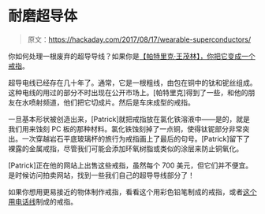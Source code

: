 # 耐磨超导体

> 原文：<https://hackaday.com/2017/08/17/wearable-superconductors/>

你如何处理一根废弃的超导导线？如果你是[【帕特里克·王茂林】，你把它变成一个戒指](https://www.youtube.com/watch?v=osRTD_ntDHE)。

超导电线已经存在几十年了。通常，它是一根粗线，由包在铜中的钛和铌丝组成。这种电线的用过的部分不时出现在公开市场上。[帕特里克]得到了一些，和他的朋友在水喷射频道，他们把它切成片。然后是车床成型的戒指。

一旦基本形状被创造出来，[Patrick]就把戒指放在氯化铁溶液中——是的，就是我们用来蚀刻 PC 板的那种材料。氯化铁蚀刻掉了一点铜，使得钛铌部分非常突出。一次穿越岩石平底玻璃杯的旅行为戒指画上了最后的句号。[Patrick]留下了裸露的金属戒指，尽管我们可能会添加环氧树脂或类似的涂层来防止铜氧化。

[Patrick]正在他的网站上出售这些戒指，虽然每个 700 美元，但它们并不便宜。是时候访问拍卖网站，找到一些我们自己的超导导线部分了！

如果你想用更易接近的物体制作戒指，看看这个用彩色铅笔制成的戒指，或者[这个用电话线](http://hackaday.com/2014/10/15/peter-and-the-amazing-technicolor-phone-wire-bracelet/)制成的戒指。